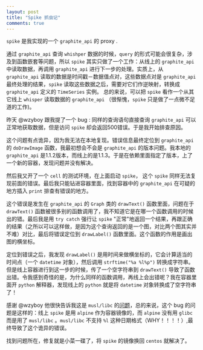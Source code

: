 ```yaml
---
layout: post
title: "Spike 抓虫记"
comments: true
---
```


`spike` 是我实现的一个 `graphite_api` 的 proxy .

通过 `graphite_api` 查询 `whishper` 数据的时候，`query` 的形式可能会很复杂，涉及到函数嵌套等问题，所以 `spike` 其实只做了一个工作：从线上的 `graphite_api` 中读取数据，再调用 `graphite_api` 进行下一步的处理。实质上，从 `graphite_api` 读取的数据是时间戳－数据值点对，这些数据点对是 `graphite_api` 最终处理的结果，`spike` 读取这些数据之后，需要对它们作逆映射，转换成 `graphite_api` 定义的 `TimeSeries` 实例。 总的来说，可以把 `spike` 看作一个从其它线上 `whisper` 读取数据的 `graphite_api` （很惭愧，`spike` 只是做了一点微不足道的工作)。

昨天 @wzyboy 跟我提了一个 bug : 同样的查询语句直接查询 `graphite_api` 可以正常地获取数据，但是访问 `spike` 却会返回500错误。于是我开始排查原因。

这个问题有点诡异，因为我无法在本地复现。错误信息最终定位到 `graphite_api` 的 `doDrawImage` 函数，我最初想会不会是 `graphite_api` 的版本问题。我本地的 `graphite_api` 是1.1.2版本，而线上的是1.1.3。于是在依赖里面指定了版本，上了一个新的容器，发现问题并没有解决。

然后我又开了一个 `cell` 的测试环境，在上面启动 `spike`， 这个 `spike` 同样无法复现前面的错误。最后我只能钻进容器里面，找到容器中的 `graphite_api` 在可疑的地方插入 `print` 排查有错误的地方。

这个错误是发生在 `graphite_api` 的 `Graph` 类的 `drawText()` 函数里面，问题在于 `drawText()` 函数被很多别的函数调用了，我不知道它是在哪一个函数调用的时候出的错。最后我是用 `try catch` 强行让 `spike` "正常"地返回一个结果，再跟正确的结果（之所以可以这样做，是因为这个查询返回的是一个图，对比两个图其实并不难）对比，最后将错误定位到 `drawLabel()` 函数里面。这个函数的作用是画出图的横坐标。

定位到错误之后，我发现 `drawLabel()` 是用时间来做横坐标的，它会计算适当的时间点（一个 `datetime` 对象），然后调用 `strftime("%a %l%p")` 转换成字符串。但是线上容器进行到这一步的时候，传了一个空字符串到 `drawText()` 导致了函数出错。令我感到奇怪的是，为什么同样的函数调用，再线上会出错呢？我在容器里面开 `python` 解释器，发现线上的 `python` 就是将 `datetime` 对象转换成了空字符串了！

感谢 @wzyboy 他很快告诉我这是 `musl/libc` 的[问题](https://github.com/esmil/musl/blob/master/src/time/strptime.c)，总的来说，这个 bug 的问题是这样的：线上 `spike` 是用 `alpine` 作为容器镜像的，而 `alpine` 没有用 `glibc` 而是用了 `musl/libc` 。`musl/libc` 不支持 `%l` 这种日期格式（WHY！！！！）,最终导致了这个诡异的错误。

找到问题所在，修复就是小菜一碟了，将 `spike` 的镜像换回 `centos` 就解决了。
